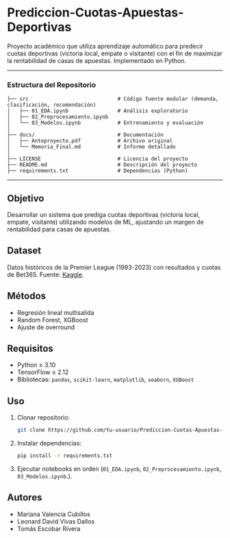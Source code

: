 # Prediccion-Cuotas-Apuestas-Deportivas
Proyecto académico que utiliza aprendizaje automático para predecir cuotas deportivas (victoria local, empate o visitante) con el fin de maximizar la rentabilidad de casas de apuestas. Implementado en Python.

---

### **Estructura del Repositorio**  
```
├── src                             # Código fuente modular (demanda, clasificación, recomendación)
│   ├── 01_EDA.ipynb                # Análisis exploratorio
│   ├── 02_Preprocesamiento.ipynb
│   └── 03_Modelos.ipynb            # Entrenamiento y evaluación
│
├── docs/                           # Documentación
│   ├── Anteproyecto.pdf            # Archivo original
│   └── Memoria_Final.md            # Informe detallado
│
├── LICENSE                         # Licencia del proyecto
├── README.md                       # Descripción del proyecto
├── requirements.txt                # Dependencias (Python)
```

---

## Objetivo  
Desarrollar un sistema que prediga cuotas deportivas (victoria local, empate, visitante) utilizando modelos de ML, ajustando un margen de rentabilidad para casas de apuestas.


## Dataset  
Datos históricos de la Premier League (1993-2023) con resultados y cuotas de Bet365. Fuente: [Kaggle](https://www.kaggle.com/datasets/louischen7/football-results-and-betting-odds-data-of-epl).


## Métodos  
- Regresión lineal multisalida  
- Random Forest, XGBoost  
- Ajuste de overround  

## Requisitos  
- Python ≥ 3.10
- TensorFlow ≥ 2.12
- Bibliotecas: `pandas`, `scikit-learn`, `matplotlib`, `seaborn`, `XGBoost`  

## Uso  
1. Clonar repositorio:  
   ```bash
   git clone https://github.com/tu-usuario/Prediccion-Cuotas-Apuestas-Deportivas.git
   ```  
2. Instalar dependencias:  
   ```bash
   pip install -r requirements.txt
   ```  
3. Ejecutar notebooks en orden (`01_EDA.ipynb`, `02_Preprocesamiento.ipynb`, `03_Modelos.ipynb`.).  

## Autores  
- Mariana Valencia Cubillos  
- Leonard David Vivas Dallos  
- Tomás Escobar Rivera  